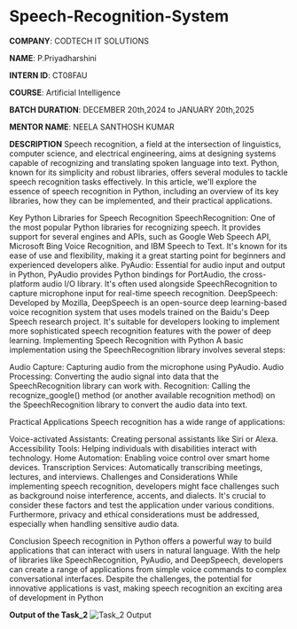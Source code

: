 # Speech-Recognition-System

**COMPANY**: CODTECH IT SOLUTIONS

**NAME**: P.Priyadharshini

**INTERN ID**: CT08FAU

**COURSE**: Artificial Intelligence

**BATCH DURATION**: DECEMBER 20th,2024 to JANUARY 20th,2025

**MENTOR NAME**: NEELA SANTHOSH KUMAR

**DESCRIPTION**
Speech recognition, a field at the intersection of linguistics, computer science, and electrical engineering, aims at designing systems capable of recognizing and translating spoken language into text. Python, known for its simplicity and robust libraries, offers several modules to tackle speech recognition tasks effectively. In this article, we'll explore the essence of speech recognition in Python, including an overview of its key libraries, how they can be implemented, and their practical applications.

Key Python Libraries for Speech Recognition
SpeechRecognition: One of the most popular Python libraries for recognizing speech. It provides support for several engines and APIs, such as Google Web Speech API, Microsoft Bing Voice Recognition, and IBM Speech to Text. It's known for its ease of use and flexibility, making it a great starting point for beginners and experienced developers alike.
PyAudio: Essential for audio input and output in Python, PyAudio provides Python bindings for PortAudio, the cross-platform audio I/O library. It's often used alongside SpeechRecognition to capture microphone input for real-time speech recognition.
DeepSpeech: Developed by Mozilla, DeepSpeech is an open-source deep learning-based voice recognition system that uses models trained on the Baidu's Deep Speech research project. It's suitable for developers looking to implement more sophisticated speech recognition features with the power of deep learning.
Implementing Speech Recognition with Python
A basic implementation using the SpeechRecognition library involves several steps:

Audio Capture: Capturing audio from the microphone using PyAudio.
Audio Processing: Converting the audio signal into data that the SpeechRecognition library can work with.
Recognition: Calling the recognize_google() method (or another available recognition method) on the SpeechRecognition library to convert the audio data into text.

Practical Applications
Speech recognition has a wide range of applications:

Voice-activated Assistants: Creating personal assistants like Siri or Alexa.
Accessibility Tools: Helping individuals with disabilities interact with technology.
Home Automation: Enabling voice control over smart home devices.
Transcription Services: Automatically transcribing meetings, lectures, and interviews.
Challenges and Considerations
While implementing speech recognition, developers might face challenges such as background noise interference, accents, and dialects. It's crucial to consider these factors and test the application under various conditions. Furthermore, privacy and ethical considerations must be addressed, especially when handling sensitive audio data.

Conclusion
Speech recognition in Python offers a powerful way to build applications that can interact with users in natural language. With the help of libraries like SpeechRecognition, PyAudio, and DeepSpeech, developers can create a range of applications from simple voice commands to complex conversational interfaces. Despite the challenges, the potential for innovative applications is vast, making speech recognition an exciting area of development in Python

**Output of the Task_2**
![Task_2 Output](https://github.com/user-attachments/assets/37350bc1-7c34-4641-81fc-801fd271d618)





